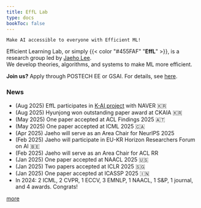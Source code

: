 ```yaml
---
title: EffL Lab
type: docs
bookToc: false
---
```


<style>
	.updown {
    	border: 10px solid white;
        width: 0.1px;
        height: 150px;
    }
</style>

`Make AI accessible to everyone with Efficient ML!`

Efficient Learning Lab, or simply {{< color "#455FAF" "**EffL**" >}}, is a research group led by [Jaeho Lee](https://jaeho-lee.github.io).  
We develop theories, algorithms, and systems to make ML more efficient.

**Join us?** Apply through POSTECH EE or GSAI. For details, see [here](/docs/how-to-join/graduate/).

### **News**
- (Aug 2025) EffL participates in [K-AI project](https://n.news.naver.com/mnews/article/421/0008410332) with NAVER 🇰🇷
- (Aug 2025) Hyunjong won outstanding paper award at CKAIA 🇰🇷
- (May 2025) One paper accepted at ACL Findings 2025 🇦🇹
- (May 2025) One paper accepted at ICML 2025 🇨🇦
- (Apr 2025) Jaeho will serve as an Area Chair for NeurIPS 2025
- (Feb 2025) Jaeho will participate in EU-KR Horizon Researchers Forum on AI 🇧🇪
- (Feb 2025) Jaeho will serve as an Area Chair for ACL RR
- (Jan 2025) One paper accepted at NAACL 2025 🇺🇸
- (Jan 2025) Two papers accepted at ICLR 2025 🇸🇬
- (Jan 2025) One paper accepted at ICASSP 2025 🇮🇳
- In 2024: 2 ICML, 2 CVPR, 1 ECCV, 3 EMNLP, 1 NAACL, 1 S&P, 1 journal, and 4 awards. Congrats!

 [more](/olds/)
